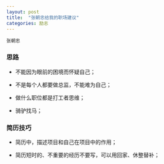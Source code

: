 ```yaml
---
layout: post
title:  "张朝忠给我的职场建议"
categories: 励志
---
```

```
张朝忠
```

### 思路

* 不能因为眼前的困境而怀疑自己；

* 不是每个人都要做总监，不能难为自己；

* 做什么职位都是打工者思维；

* 骑驴找马；

### 简历技巧

* 简历中，描述项目和自己在项目中的作用；

* 简历短时的、不重要的经历不要写，可以用回家、休整替补；

